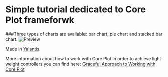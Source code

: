 # Simple tutorial dedicated to Core Plot frameforwk 
###Three types of charts are available: bar chart, pie chart and stacked bar chart.
![Preview](http://yalantis.com/media/content/ckeditor/2015/02/iOS-Simulator-Screen-Shot-20-%D1%84%D0%B5%D0%B2%D1%80.-2015-%D0%B3.-1.10.30-%D0%BF%D0%BE%D1%81%D0%BB%D0%B5-%D0%BF%D0%BE%D0%BB%D1%83%D0%B4%D0%BD%D1%8F.png)

Made in [Yalantis](http://yalantis.com/).

More information about how to work with Core Plot in order to achieve light-weight controllers
you can find here:
[Graceful Approach to Working with Core Plot](http://yalantis.com/blog/work-core-plot-library-alternative-approach/)
